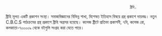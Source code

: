                                                            ব্রীহি. 
 ব্রীহি মূলত একটি প্রকাশন সংস্থা। সমাজবিজ্ঞানের বিভিন্ন শাখা, বিশেষত ইতিহাস বিষয়ে গ্রন্থ প্রকাশে দায়বদ্ধ। নতুন C.B.C.S  পাঠক্রমের গ্রন্থ প্রকাশে ব্রীহি অগ্রসর হয়েছে।
 কলেজ ষ্ট্রীটে প্রতিভা প্রকাশনী, ৭বি, কলেজ রো, কলকাতা-৭০০০০৯ থেকে বইগুলি সংগ্রহ করা যেতে পারে।
 
